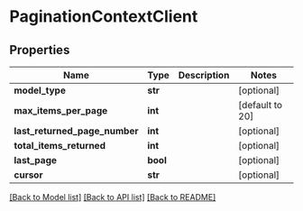 # PaginationContextClient

## Properties
Name | Type | Description | Notes
------------ | ------------- | ------------- | -------------
**model_type** | **str** |  | [optional] 
**max_items_per_page** | **int** |  | [default to 20]
**last_returned_page_number** | **int** |  | [optional] 
**total_items_returned** | **int** |  | [optional] 
**last_page** | **bool** |  | [optional] 
**cursor** | **str** |  | [optional] 

[[Back to Model list]](../README.md#documentation-for-models) [[Back to API list]](../README.md#documentation-for-api-endpoints) [[Back to README]](../README.md)

